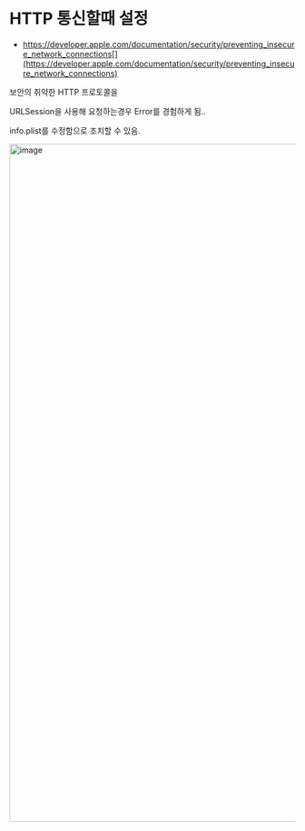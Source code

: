 # HTTP 통신할때 설정
- https://developer.apple.com/documentation/security/preventing_insecure_network_connections[](https://developer.apple.com/documentation/security/preventing_insecure_network_connections)

보안의 취약한 HTTP 프로토콜을  

URLSession을 사용해 요청하는경우 Error를 경험하게 됨.. 

info.plist를 수정함으로 조치할 수 있음.  

<img width="1194" alt="image" src="https://github.com/user-attachments/assets/28582d6a-473d-4a8d-9467-edea72cd84ca">
